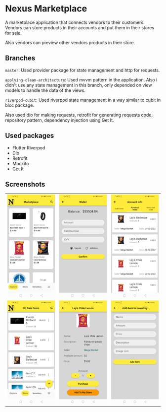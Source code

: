 # Nexus Marketplace

A marketplace application that connects vendors to their customers. Vendors can store products in their accounts and put them in their stores for sale.

Also vendors can preview other vendors products in their store.

## Branches
`master`: Used provider package for state management and http for requests.

`applying-clean-architecture`: Used mvvm pattern in the application. Also i didn't use any state management in this branch, only depended on view models to handle the data of the views.

`riverpod-cubit`: Used riverpod state management in a way similar to cubit in bloc package.

Also used dio for making requests, retrofit for generating requests code, repository pattern, dependency injection using Get It.

## Used packages
* Flutter Riverpod
* Dio
* Retrofit
* Mockito
* Get It

## Screenshots
||||
|-|-|-|
|![](./nexus_photos/1.jpg)|![](./nexus_photos/4.jpg)|![](./nexus_photos/3.jpg)|
|![](./nexus_photos/2.jpg)|![](./nexus_photos/5.jpg)|![](./nexus_photos/6.jpg)|
